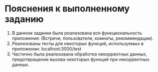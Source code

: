# Пояснения к выполненному заданию

1. В данном задании была реализована вся функциональность приложения: (Встречи, пользователи, комнаты, рекоммендации).
2. Реализованы тесты для некоторых функций, используемых в приложении: localhost:3000/test
3. Частично была реализована обработка некорректных данных, предотвращение вызова некоторых функций при некорректных данных.